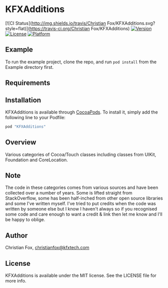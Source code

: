 # KFXAdditions

[![CI Status](http://img.shields.io/travis/Christian Fox/KFXAdditions.svg?style=flat)](https://travis-ci.org/Christian Fox/KFXAdditions)
[![Version](https://img.shields.io/cocoapods/v/KFXAdditions.svg?style=flat)](http://cocoapods.org/pods/KFXAdditions)
[![License](https://img.shields.io/cocoapods/l/KFXAdditions.svg?style=flat)](http://cocoapods.org/pods/KFXAdditions)
[![Platform](https://img.shields.io/cocoapods/p/KFXAdditions.svg?style=flat)](http://cocoapods.org/pods/KFXAdditions)

## Example

To run the example project, clone the repo, and run `pod install` from the Example directory first.

## Requirements

## Installation

KFXAdditions is available through [CocoaPods](http://cocoapods.org). To install
it, simply add the following line to your Podfile:

```ruby
pod "KFXAdditions"
```

## Overview

Various categories of Cocoa/Touch classes including classes from UIKit, Foundation and CoreLocation.


## Note

The code in these categories comes from various sources and have been collected over a number of years. Some is lifted straight from StackOverflow, some has been half-inched from other open source libraries and some I've written myself. I've tried to put credits when the code was written by someone else but I know I haven't always so if you recognised some code and care enough to want a credit & link then let me know and I'll be happy to oblige.

## Author

Christian Fox, christianfox@kfxtech.com

## License

KFXAdditions is available under the MIT license. See the LICENSE file for more info.
